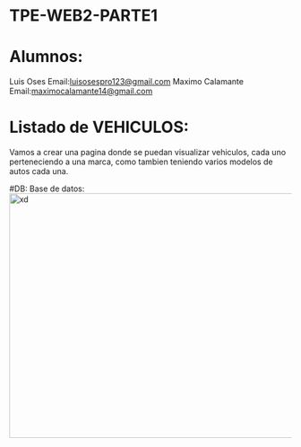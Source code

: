 # TPE-WEB2-PARTE1
# Alumnos:
Luis Oses 
Email:luisosespro123@gmail.com
Maximo Calamante
Email:maximocalamante14@gmail.com

# Listado de VEHICULOS:
Vamos a crear una pagina donde se puedan visualizar vehiculos, cada uno perteneciendo a una marca, como tambien teniendo varios modelos de autos cada una.

#DB: 
Base de datos:
<img width="585" height="436" alt="xd" src="https://github.com/user-attachments/assets/4c0136a0-be5e-4909-a11c-dfd565731f06" />
